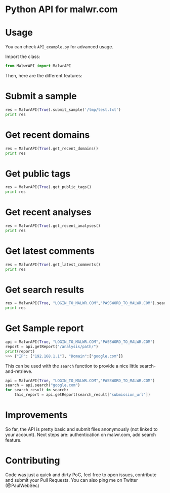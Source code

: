 Python API for malwr.com 
========


Usage 
========

You can check ```API_example.py``` for advanced usage.

Import the class: 

```python
from MalwrAPI import MalwrAPI
```

Then, here are the different features: 

Submit a sample
=======

```python
res = MalwrAPI(True).submit_sample('/tmp/test.txt')
print res
```

Get recent domains
=======

```python
res = MalwrAPI(True).get_recent_domains()
print res 
```

Get public tags
=======

```python
res = MalwrAPI(True).get_public_tags()
print res 
```

Get recent analyses
=======

```python
res = MalwrAPI(True).get_recent_analyses()
print res 
```

Get latest comments
=======

```python
res = MalwrAPI(True).get_latest_comments()
print res 
```

Get search results
=======

```python
res = MalwrAPI(True, "LOGIN_TO_MALWR.COM","PASSWORD_TO_MALWR.COM").search("STRING_TO_SEARCH")
print res 
```

Get Sample report
=======

```python
api = MalwrAPI(True, "LOGIN_TO_MALWR.COM","PASSWORD_TO_MALWR.COM")
report = api.getReport("/analysis/path/")
print(report)
>>> {"IP": ["192.168.1.1"], "Domain":["google.com"]}
```

This can be used with the `search` function to provide a nice little search-and-retrieve.

```python
api = MalwrAPI(True, "LOGIN_TO_MALWR.COM","PASSWORD_TO_MALWR.COM")
search = api.search("google.com")
for search_result in search:
    this_report = api.getReport(search_result["submission_url"])
```

Improvements
=======

So far, the API is pretty basic and submit files anonymously (not linked to your account). 
Next steps are: authentication on malwr.com, add search feature. 


Contributing
=======

Code was just a quick and dirty PoC, feel free to open issues, contribute and submit your Pull Requests. 
You can also ping me on Twitter (@PaulWebSec)
